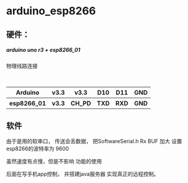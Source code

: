 # arduino_esp8266

## 硬件：
  ##### arduino uno r3 + esp8266_01
  物理线路连接
<table>
        <tr>
            <th>Arduino</th>
            <th>v3.3</th>
            <th>v3.3</th>
            <th>D10</th>
            <th>D11</th>
            <th>GND</th>
        </tr>
        <tr>
            <th>esp8266_01</th>
            <th>v3.3</th>
            <th>CH_PD</th>
            <th>TXD</th>
            <th>RXD</th>
            <th>GND</th>
        </tr>        
    </table>
      


## 软件
由于是用的软串口， 传送会丢数据， 把SoftwareSerial.h Rx BUF 加大
设置esp8266的波特率为 9600

虽然速度有点慢，但是不影响 功能的使用

后面在写手机app控制， 并搭建java服务器 实现真正的远程控制。
